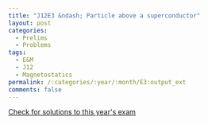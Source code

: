 ```yaml
---
title: "J12E3 &ndash; Particle above a superconductor"
layout: post
categories:
  - Prelims
  - Problems
tags:
  - E&M
  - J12
  - Magnetostatics
permalink: /:categories/:year/:month/E3:output_ext
comments: false
---
```

<object data="2012J3E.pdf" type="application/pdf" width="100%" height="500"></object>
<div class="message"><a href='https://princetonprelim.com/prelim/28/'>Check for solutions to this year's exam</a></div>